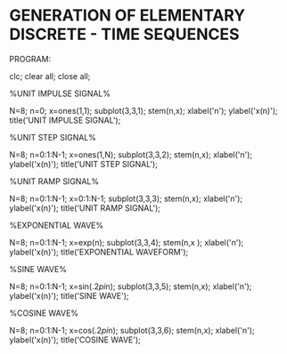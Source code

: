 # GENERATION OF ELEMENTARY DISCRETE - TIME SEQUENCES

PROGRAM:

clc;
clear all;
close all;

%UNIT IMPULSE SIGNAL%

N=8;
n=0;
x=ones(1,1);
subplot(3,3,1);
stem(n,x);
xlabel('n');
ylabel('x(n)');
title('UNIT IMPULSE SIGNAL');

%UNIT STEP SIGNAL%

N=8;
n=0:1:N-1;
x=ones(1,N);
subplot(3,3,2);
stem(n,x);
xlabel('n');
ylabel('x(n)');
title('UNIT STEP SIGNAL');

%UNIT RAMP SIGNAL%

N=8;
n=0:1:N-1;
x=0:1:N-1;
subplot(3,3,3);
stem(n,x);
xlabel('n');
ylabel('x(n)');
title('UNIT RAMP SIGNAL');

%EXPONENTIAL WAVE%

N=8;
n=0:1:N-1;
x=exp(n);
subplot(3,3,4);
stem(n,x );
xlabel('n');
ylabel('x(n)');
title('EXPONENTIAL WAVEFORM');

%SINE WAVE%

N=8;
n=0:1:N-1;
x=sin(.2*pi*n);
subplot(3,3,5);
stem(n,x);
xlabel('n');
ylabel('x(n)');
title('SINE WAVE');

%COSINE WAVE%

N=8;
n=0:1:N-1;
x=cos(.2*pi*n);
subplot(3,3,6);
stem(n,x);
xlabel('n');
ylabel('x(n)');
title('COSINE WAVE');
